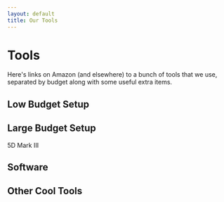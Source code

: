 ```yaml
---
layout: default
title: Our Tools
---
```


# Tools

Here's links on Amazon (and elsewhere) to a bunch of tools that we use, separated
by budget along with some useful extra items. 

## Low Budget Setup

## Large Budget Setup
<a type="amzn" asin="B007FGYZFI">5D Mark III</a>

## Software

## Other Cool Tools

